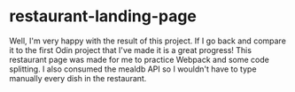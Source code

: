 # restaurant-landing-page

Well, I'm very happy with the result of this project. If I go back and compare it to the first Odin project that I've made it is a great progress!
This restaurant page was made for me to practice Webpack and some code splitting. I also consumed the mealdb API so I wouldn't have to type manually every dish in the restaurant.